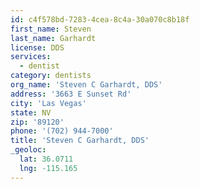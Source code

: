 ```yaml
---
id: c4f578bd-7283-4cea-8c4a-30a070c8b18f
first_name: Steven
last_name: Garhardt
license: DDS
services:
  - dentist
category: dentists
org_name: 'Steven C Garhardt, DDS'
address: '3663 E Sunset Rd'
city: 'Las Vegas'
state: NV
zip: '89120'
phone: '(702) 944-7000'
title: 'Steven C Garhardt, DDS'
_geoloc:
  lat: 36.0711
  lng: -115.165
---
```

